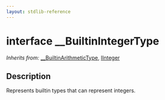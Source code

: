 ```yaml
---
layout: stdlib-reference
---
```


# interface \_\_BuiltinIntegerType

*Inherits from:* [\_\_BuiltinArithmeticType](../interfaces/0_builtinarithmetictype-029j/index.html), [IInteger](../interfaces/iinteger-01/index.html)

## Description

Represents builtin types that can represent integers.


